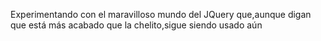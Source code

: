 Experimentando con el maravilloso mundo del JQuery que,aunque digan que está más acabado que la chelito,sigue siendo usado aún